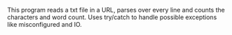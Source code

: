 This program reads a txt file in a URL, parses over every line and counts the characters and word count. Uses try/catch to handle possible exceptions like misconfigured and IO.
